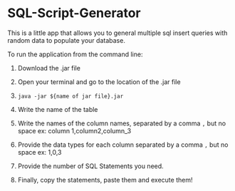 # SQL-Script-Generator
This is a little app that allows you to general multiple sql insert queries with random data to populate your database. 

To run the application from the command line:

1. Download the .jar file

2. Open your terminal and go to the location of the .jar file

3. `java -jar ${name of jar file}.jar`

4. Write the name of the table

5. Write the names of the column names, separated by a comma `,` but no space
    ex: column 1,column2,column_3

6. Provide the data types for each column separated by a comma `,` but no space
    ex: 1,0,3
  
7. Provide the number of SQL Statements you need.

8. Finally, copy the statements, paste them and execute them!

